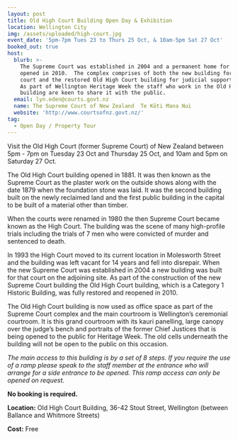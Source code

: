 ```yaml
---
layout: post
title: Old High Court Building Open Day & Exhibition
location: Wellington City
img: /assets/uploaded/high-court.jpg
event_date: '5pm-7pm Tues 23 to Thurs 25 Oct, & 10am-5pm Sat 27 Oct'
booked_out: true
host:
  blurb: >-
    The Supreme Court was established in 2004 and a permanent home for the court
    opened in 2010.  The complex comprises of both the new building for the
    court and the restored Old High Court building for judicial support staff. 
    As part of Wellington Heritage Week the staff who work in the Old High Court
    building are keen to share it with the public.
  email: lyn.eden@courts.govt.nz
  name: The Supreme Court of New Zealand  Te Kōti Mana Nui
  website: 'http://www.courtsofnz.govt.nz/'
tag:
  - Open Day / Property Tour
---
```

Visit the Old High Court (former Supreme Court) of New Zealand between 5pm - 7pm on Tuesday 23 Oct and Thursday 25 Oct, and 10am and 5pm on Saturday 27 Oct. 

The Old High Court building opened in 1881. It was then known as the Supreme Court as the plaster work on the outside shows along with the date 1879 when the foundation stone was laid. It was the second building built on the newly reclaimed land and the first public building in the capital to be built of a material other than timber.

When the courts were renamed in 1980 the then Supreme Court became known as the High Court. The building was the scene of many high-profile trials including the trials of 7 men who were convicted of murder and sentenced to death.

In 1993 the High Court moved to its current location in Molesworth Street and the building was left vacant for 14 years and fell into disrepair. When the new Supreme Court was established in 2004 a new building was built for that court on the adjoining site. As part of the construction of the new Supreme Court building the Old High Court building, which is a Category 1 Historic Building, was fully restored and reopened in 2010.

The Old High Court building is now used as office space as part of the Supreme Court complex and the main courtroom is Wellington’s ceremonial courtroom. It is this grand courtroom with its kauri panelling, large canopy over the judge’s bench and portraits of the former Chief Justices that is being opened to the public for Heritage Week. The old cells underneath the building will not be open to the public on this occasion.

_The main access to this building is by a set of 8 steps. If you require the use of a ramp please speak to the staff member at the entrance who will arrange for a side entrance to be opened. This ramp access can only be opened on request._

**No booking is required.**

**Location:** Old High Court Building, 36-42 Stout Street, Wellington
 (between Ballance and Whitmore Streets)

**Cost:** Free
